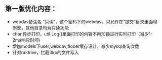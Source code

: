 ## 第一版优化内容：

 * webdav备注名 “只读”，这个密码下的webdav，只允许在“提交”目录里面增删改，其他目录均为只读功能
 * chan异步打印，util.Log()里面打印的内容不再加锁进行实时打印（减少1-2ms响应时间)
 * 增加models下user,webdav,floder缓存设计，减少mysql查询次数
 * 针对raidrive，拦截0kb的文件写入
